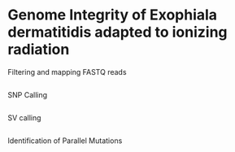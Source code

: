 # Genome Integrity of Exophiala dermatitidis adapted to ionizing radiation 

Filtering and mapping FASTQ reads
```
```

SNP Calling
```
```

SV calling

```
```

Identification of Parallel Mutations
```
```
